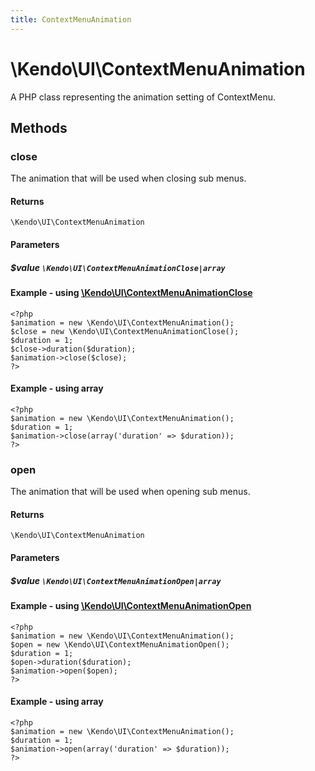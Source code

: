 ```yaml
---
title: ContextMenuAnimation
---
```


# \Kendo\UI\ContextMenuAnimation

A PHP class representing the animation setting of ContextMenu.


## Methods

### close

The animation that will be used when closing sub menus.

#### Returns
`\Kendo\UI\ContextMenuAnimation`

#### Parameters

##### $value `\Kendo\UI\ContextMenuAnimationClose|array`


#### Example - using [\Kendo\UI\ContextMenuAnimationClose](/api/wrappers/php/Kendo/UI/ContextMenuAnimationClose)
    <?php
    $animation = new \Kendo\UI\ContextMenuAnimation();
    $close = new \Kendo\UI\ContextMenuAnimationClose();
    $duration = 1;
    $close->duration($duration);
    $animation->close($close);
    ?>

#### Example - using array

    <?php
    $animation = new \Kendo\UI\ContextMenuAnimation();
    $duration = 1;
    $animation->close(array('duration' => $duration));
    ?>

### open

The animation that will be used when opening sub menus.

#### Returns
`\Kendo\UI\ContextMenuAnimation`

#### Parameters

##### $value `\Kendo\UI\ContextMenuAnimationOpen|array`


#### Example - using [\Kendo\UI\ContextMenuAnimationOpen](/api/wrappers/php/Kendo/UI/ContextMenuAnimationOpen)
    <?php
    $animation = new \Kendo\UI\ContextMenuAnimation();
    $open = new \Kendo\UI\ContextMenuAnimationOpen();
    $duration = 1;
    $open->duration($duration);
    $animation->open($open);
    ?>

#### Example - using array

    <?php
    $animation = new \Kendo\UI\ContextMenuAnimation();
    $duration = 1;
    $animation->open(array('duration' => $duration));
    ?>

